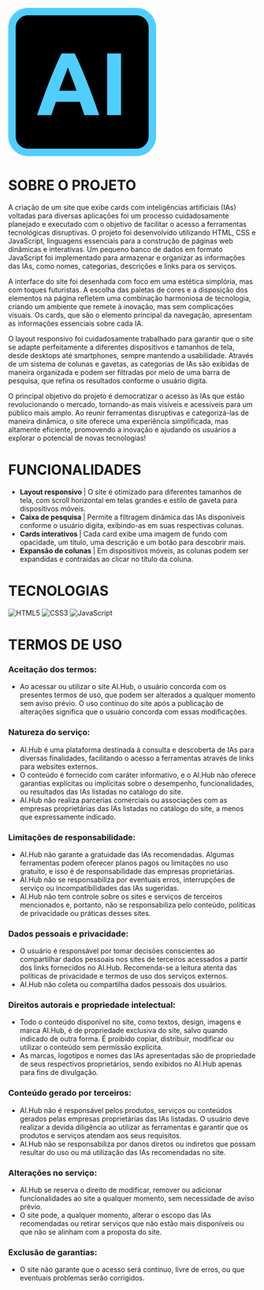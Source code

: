 ![LOGO](./paginas/assets-descubra/logo.png)

# SOBRE O PROJETO
A criação de um site que exibe cards com inteligências artificiais (IAs) voltadas para diversas aplicações foi um processo cuidadosamente planejado e executado com o objetivo de facilitar o acesso a ferramentas tecnológicas disruptivas. O projeto foi desenvolvido utilizando HTML, CSS e JavaScript, linguagens essenciais para a construção de páginas web dinâmicas e interativas. Um pequeno banco de dados em formato JavaScript foi implementado para armazenar e organizar as informações das IAs, como nomes, categorias, descrições e links para os serviços.

A interface do site foi desenhada com foco em uma estética simplória, mas com toques futuristas. A escolha das paletas de cores e a disposição dos elementos na página refletem uma combinação harmoniosa de tecnologia, criando um ambiente que remete à inovação, mas sem complicações visuais. Os cards, que são o elemento principal da navegação, apresentam as informações essenciais sobre cada IA.

O layout responsivo foi cuidadosamente trabalhado para garantir que o site se adapte perfeitamente a diferentes dispositivos e tamanhos de tela, desde desktops até smartphones, sempre mantendo a usabilidade. Através de um sistema de colunas e gavetas, as categorias de IAs são exibidas de maneira organizada e podem ser filtradas por meio de uma barra de pesquisa, que refina os resultados conforme o usuário digita.

O principal objetivo do projeto é democratizar o acesso às IAs que estão revolucionando o mercado, tornando-as mais visíveis e acessíveis para um público mais amplo. Ao reunir ferramentas disruptivas e categorizá-las de maneira dinâmica, o site oferece uma experiência simplificada, mas altamente eficiente, promovendo a inovação e ajudando os usuários a explorar o potencial de novas tecnologias!

# FUNCIONALIDADES
- <b>Layout responsivo </b>| O site é otimizado para diferentes tamanhos de tela, com scroll horizontal em telas grandes e estilo de gaveta para dispositivos móveis.
- <b>Caixa de pesquisa </b>| Permite a filtragem dinâmica das IAs disponíveis conforme o usuário digita, exibindo-as em suas respectivas colunas.
- <b>Cards interativos </b>| Cada card exibe uma imagem de fundo com opacidade, um título, uma descrição e um botão para descobrir mais.
- <b>Expansão de colunas </b>| Em dispositivos móveis, as colunas podem ser expandidas e contraídas ao clicar no título da coluna.

# TECNOLOGIAS
![HTML5](https://img.shields.io/badge/html5-%23E34F26.svg?style=for-the-badge&logo=html5&logoColor=white)
![CSS3](https://img.shields.io/badge/css3-%231572B6.svg?style=for-the-badge&logo=css3&logoColor=white)
![JavaScript](https://img.shields.io/badge/javascript-%23323330.svg?style=for-the-badge&logo=javascript&logoColor=%23F7DF1E)

# TERMOS DE USO
### Aceitação dos termos:
- Ao acessar ou utilizar o site AI.Hub, o usuário concorda com os presentes termos de uso, que podem ser alterados a qualquer momento sem aviso prévio. O uso contínuo do site após a publicação de alterações significa que o usuário concorda com essas modificações.

### Natureza do serviço:
- AI.Hub é uma plataforma destinada à consulta e descoberta de IAs para diversas finalidades, facilitando o acesso a ferramentas através de links para websites externos.
- O conteúdo é fornecido com caráter informativo, e o AI.Hub não oferece garantias explícitas ou implícitas sobre o desempenho, funcionalidades, ou resultados das IAs listadas no catálogo do site.
- AI.Hub não realiza parcerias comerciais ou associações com as empresas proprietárias das IAs listadas no catálogo do site, a menos que expressamente indicado.

### Limitações de responsabilidade:
- AI.Hub não garante a gratuidade das IAs recomendadas. Algumas ferramentas podem oferecer planos pagos ou limitações no uso gratuito, e isso é de responsabilidade das empresas proprietárias.
- AI.Hub não se responsabiliza por eventuais erros, interrupções de serviço ou incompatibilidades das IAs sugeridas.
- AI.Hub não tem controle sobre os sites e serviços de terceiros mencionados e, portanto, não se responsabiliza pelo conteúdo, políticas de privacidade ou práticas desses sites.

### Dados pessoais e privacidade:
- O usuário é responsável por tomar decisões conscientes ao compartilhar dados pessoais nos sites de terceiros acessados a partir dos links fornecidos no AI.Hub. Recomenda-se a leitura atenta das políticas de privacidade e termos de uso dos serviços externos.
- AI.Hub não coleta ou compartilha dados pessoais dos usuários.

### Direitos autorais e propriedade intelectual:
- Todo o conteúdo disponível no site, como textos, design, imagens e marca AI.Hub, é de propriedade exclusiva do site, salvo quando indicado de outra forma. É proibido copiar, distribuir, modificar ou utilizar o conteúdo sem permissão explícita.
- As marcas, logotipos e nomes das IAs apresentadas são de propriedade de seus respectivos proprietários, sendo exibidos no AI.Hub apenas para fins de divulgação.

### Conteúdo gerado por terceiros:
- AI.Hub não é responsável pelos produtos, serviços ou conteúdos gerados pelas empresas proprietárias das IAs listadas. O usuário deve realizar a devida diligência ao utilizar as ferramentas e garantir que os produtos e serviços atendam aos seus requisitos.
- AI.Hub não se responsabiliza por danos diretos ou indiretos que possam resultar do uso ou má utilização das IAs recomendadas no site.

### Alterações no serviço:
- AI.Hub se reserva o direito de modificar, remover ou adicionar funcionalidades ao site a qualquer momento, sem necessidade de aviso prévio.
- O site pode, a qualquer momento, alterar o escopo das IAs recomendadas ou retirar serviços que não estão mais disponíveis ou que não se alinham com a proposta do site.

### Exclusão de garantias:
- O site não garante que o acesso será contínuo, livre de erros, ou que eventuais problemas serão corrigidos.

